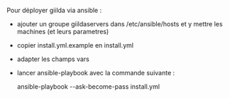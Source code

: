 Pour déployer giilda via ansible :

 - ajouter un groupe giildaservers dans /etc/ansible/hosts et y mettre les machines (et leurs parametres)
 - copier install.yml.example en install.yml
 - adapter les champs vars
 - lancer ansible-playbook avec la commande suivante :

    ansible-playbook --ask-become-pass  install.yml
